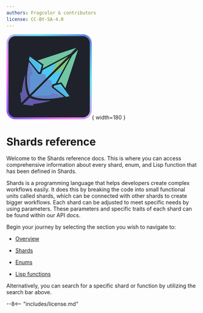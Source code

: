 ```yaml
---
authors: Fragcolor & contributors
license: CC-BY-SA-4.0
---
```


![](assets/ShardsLogo.png){ width=180 }

# Shards reference

Welcome to the Shards reference docs. This is where you can access comprehensive information about every shard, enum, and Lisp function that has been defined in Shards. 

Shards is a programming language that helps developers create complex workflows easily. It does this by breaking the code into small functional units called shards, which can be connected with other shards to create bigger workflows. Each shard can be adjusted to meet specific needs by using parameters. These parameters and specific traits of each shard can be found within our API docs.

Begin your journey by selecting the section you wish to navigate to:

- [Overview](./overview/)

- [Shards](./shards/)

- [Enums](./enums/)

- [Lisp functions](./lisp/)

Alternatively, you can search for a specific shard or function by utilizing the search bar above.

--8<-- "includes/license.md"
